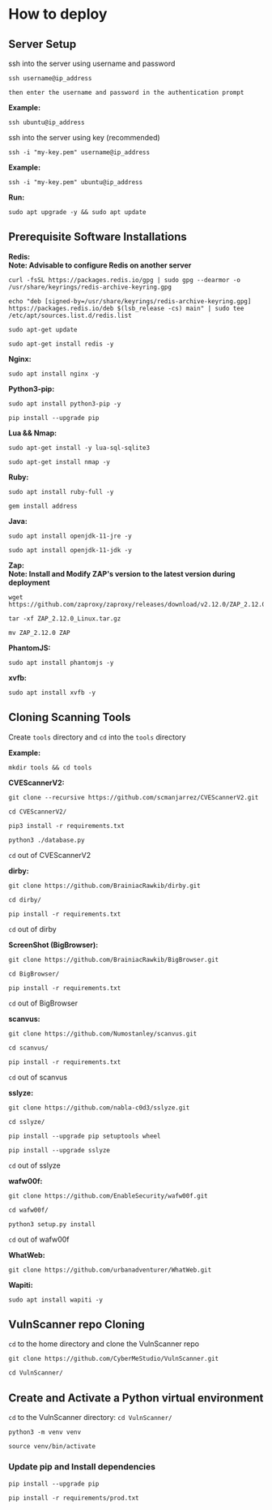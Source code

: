 # How to deploy


## Server Setup

ssh into the server using username and password

```
ssh username@ip_address

then enter the username and password in the authentication prompt
```

**Example:**

```
ssh ubuntu@ip_address
```

ssh into the server using key (recommended)

```
ssh -i "my-key.pem" username@ip_address
```

**Example:**

```
ssh -i "my-key.pem" ubuntu@ip_address
```

**Run:**

```
sudo apt upgrade -y && sudo apt update
```


## Prerequisite Software Installations

**Redis:**
<br>
**Note: Advisable to configure Redis on another server**

```
curl -fsSL https://packages.redis.io/gpg | sudo gpg --dearmor -o /usr/share/keyrings/redis-archive-keyring.gpg

echo "deb [signed-by=/usr/share/keyrings/redis-archive-keyring.gpg] https://packages.redis.io/deb $(lsb_release -cs) main" | sudo tee /etc/apt/sources.list.d/redis.list

sudo apt-get update

sudo apt-get install redis -y
```

**Nginx:**

```
sudo apt install nginx -y
```

**Python3-pip:**

```
sudo apt install python3-pip -y

pip install --upgrade pip
```

**Lua && Nmap:**

```
sudo apt-get install -y lua-sql-sqlite3

sudo apt-get install nmap -y
```

**Ruby:**

```
sudo apt install ruby-full -y

gem install address
```

**Java:**

```
sudo apt install openjdk-11-jre -y

sudo apt install openjdk-11-jdk -y
```

**Zap:**
<br>
**Note: Install and Modify ZAP's version to the latest version during deployment**

```
wget https://github.com/zaproxy/zaproxy/releases/download/v2.12.0/ZAP_2.12.0_Linux.tar.gz

tar -xf ZAP_2.12.0_Linux.tar.gz

mv ZAP_2.12.0 ZAP
```

**PhantomJS:**

```
sudo apt install phantomjs -y
```

**xvfb:**

```
sudo apt install xvfb -y
```


## Cloning Scanning Tools

Create `tools` directory and `cd` into the `tools` directory

**Example:**

```
mkdir tools && cd tools
```

**CVEScannerV2:**

```
git clone --recursive https://github.com/scmanjarrez/CVEScannerV2.git

cd CVEScannerV2/

pip3 install -r requirements.txt

python3 ./database.py
```

`cd` out of CVEScannerV2


**dirby:**

```
git clone https://github.com/BrainiacRawkib/dirby.git

cd dirby/

pip install -r requirements.txt
```

`cd` out of dirby


**ScreenShot (BigBrowser):**

```
git clone https://github.com/BrainiacRawkib/BigBrowser.git

cd BigBrowser/

pip install -r requirements.txt
```

`cd` out of BigBrowser


**scanvus:**

```
git clone https://github.com/Numostanley/scanvus.git

cd scanvus/

pip install -r requirements.txt
```

`cd` out of scanvus


**sslyze:**

```
git clone https://github.com/nabla-c0d3/sslyze.git

cd sslyze/

pip install --upgrade pip setuptools wheel

pip install --upgrade sslyze
```

`cd` out of sslyze


**wafw00f:**

```
git clone https://github.com/EnableSecurity/wafw00f.git

cd wafw00f/

python3 setup.py install
```

`cd` out of wafw00f


**WhatWeb:**

```
git clone https://github.com/urbanadventurer/WhatWeb.git
```


**Wapiti:**

```
sudo apt install wapiti -y
```


## VulnScanner repo Cloning

`cd` to the home directory and clone the VulnScanner repo

```
git clone https://github.com/CyberMeStudio/VulnScanner.git

cd VulnScanner/
```


## Create and Activate a Python virtual environment

`cd` to the VulnScanner directory: `cd VulnScanner/`

```
python3 -m venv venv

source venv/bin/activate
```


### Update pip and Install dependencies

```
pip install --upgrade pip

pip install -r requirements/prod.txt
```
